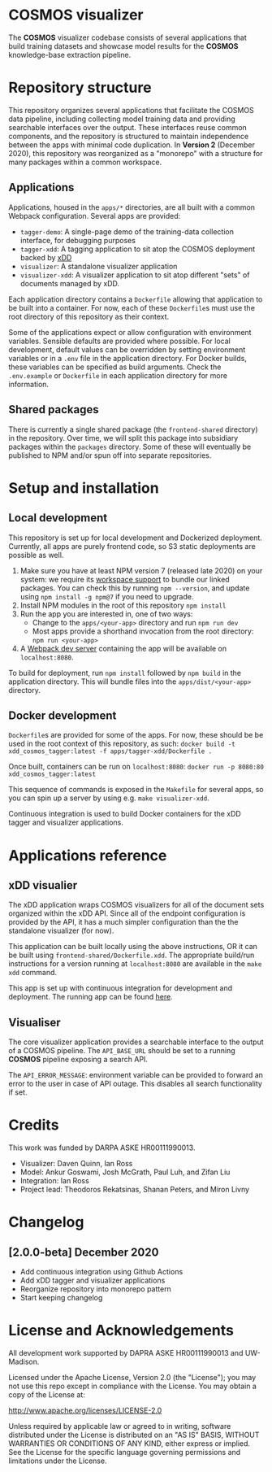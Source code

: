 # COSMOS visualizer

The **COSMOS** visualizer codebase consists of several applications
that build training datasets and showcase model results for
the **COSMOS** knowledge-base extraction pipeline.

# Repository structure

This repository organizes several applications that facilitate the COSMOS
data pipeline, including collecting model training data and providing searchable
interfaces over the output. These interfaces reuse common components, and the repository
is structured to maintain independence between the apps with minimal code duplication.
In **Version 2** (December 2020), this repository was reorganized as a "monorepo" with
a structure for many packages within a common workspace.

## Applications

Applications, housed in the `apps/*` directories, are all built with a common
Webpack configuration. Several apps are provided:

- `tagger-demo`: A single-page demo of the training-data collection interface, for debugging purposes
- `tagger-xdd`: A tagging application to sit atop the COSMOS deployment backed by [xDD](https://xdd.wisc.edu)
- `visualizer`: A standalone visualizer application
- `visualizer-xdd`: A visualizer application to sit atop different "sets" of documents managed by xDD.

Each application directory contains a `Dockerfile` allowing
that application to be built into a container. For now, each of these `Dockerfile`s
must use the root directory of this repository as their context.

Some of the applications expect or allow configuration with environment variables.
Sensible defaults are provided where possible. For local development, default values
can be overridden by setting environment variables or in a `.env` file in the application
directory. For Docker builds, these variables can be specified as build arguments. Check
the `.env.example` or `Dockerfile` in each application directory for more information.

## Shared packages

There is currently a single shared package (the `frontend-shared` directory)
in the repository. Over time, we will split this package into subsidiary packages
within the `packages` directory. Some of these will eventually be published to NPM and/or
spun off into separate repositories.

# Setup and installation

## Local development

This repository is set up for local development and Dockerized deployment. Currently,
all apps are purely frontend code, so S3 static deployments are possible as well.

1. Make sure you have at least NPM version 7 (released late 2020) on your system: we
   require its [workspace support](https://docs.npmjs.com/cli/v7/using-npm/workspaces)
   to bundle our linked packages. You can check this by running `npm --version`, and
   update using `npm install -g npm@7` if you need to upgrade.
2. Install NPM modules in the root of this repository `npm install`
3. Run the app you are interested in, one of two ways:
   - Change to the `apps/<your-app>` directory and run `npm run dev`
   - Most apps provide a shorthand invocation from the root directory: `npm run <your-app>`
4. A [Webpack dev server](https://webpack.js.org/configuration/dev-server/) containing
   the app will be available on `localhost:8080`.

To build for deployment, run `npm install` followed by `npm build` in the
application directory. This will bundle files into the `apps/dist/<your-app>` directory.

## Docker development

`Dockerfile`s are provided for some of the apps. For now, these should be
be used in the root context of this repository, as such:
`docker build -t xdd_cosmos_tagger:latest -f apps/tagger-xdd/Dockerfile .`

Once built, containers can be run on `localhost:8080`:
`docker run -p 8080:80 xdd_cosmos_tagger:latest`

This sequence of commands is exposed in the `Makefile` for several apps,
so you can spin up a server by using e.g. `make visualizer-xdd`.

Continuous integration is used to build Docker containers for the
xDD tagger and visualizer applications.

# Applications reference

## xDD visualier

The xDD application wraps COSMOS visualizers for all of the document
sets organized within the xDD API. Since all of the endpoint
configuration is provided by the API, it has a much simpler
configuration than the the standalone visualizer (for now).

This application can be built locally using the above instructions,
OR it can be built using `frontend-shared/Dockerfile.xdd`. The
appropriate build/run instructions for a version running at
`localhost:8080` are available in the `make xdd` command.

This app is set up with continuous integration for development and deployment.
The running app can be found [here](https://xdddev.chtc.io/set_visualizer).

## Visualiser

The core visualizer application provides a searchable interface to the output of a
COSMOS pipeline. The `API_BASE_URL` should be set to a running **COSMOS** pipeline
exposing a search API.

The `API_ERROR_MESSAGE`: environment variable can be provided to forward an error
to the user in case of API outage. This disables all search functionality if set.

# Credits

This work was funded by DARPA ASKE HR00111990013.

- Visualizer: Daven Quinn, Ian Ross
- Model: Ankur Goswami, Josh McGrath, Paul Luh, and Zifan Liu
- Integration: Ian Ross
- Project lead: Theodoros Rekatsinas, Shanan Peters, and Miron Livny

# Changelog

## [2.0.0-beta] December 2020

- Add continuous integration using Github Actions
- Add xDD tagger and visualizer applications
- Reorganize repository into monorepo pattern
- Start keeping changelog

# License and Acknowledgements

All development work supported by DAPRA ASKE HR00111990013 and UW-Madison.

Licensed under the Apache License, Version 2.0 (the "License");
you may not use this repo except in compliance with the License.
You may obtain a copy of the License at:

http://www.apache.org/licenses/LICENSE-2.0

Unless required by applicable law or agreed to in writing, software
distributed under the License is distributed on an "AS IS" BASIS,
WITHOUT WARRANTIES OR CONDITIONS OF ANY KIND, either express or implied.
See the License for the specific language governing permissions and
limitations under the License.
